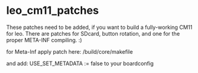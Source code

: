 leo_cm11_patches
=================

These patches need to be added, if you want to build a fully-working CM11 for leo. There are patches for SDcard, button rotation, and one for the proper META-INF compiling. :)

for Meta-Inf  apply patch here:  /build/core/makefile

and add:   USE_SET_METADATA := false    to your boardconfig
